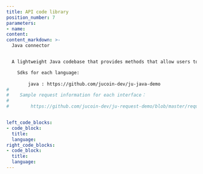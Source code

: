 ```yaml
---
title: API code library
position_number: 7
parameters:
- name:
content:
content_markdown: >-
  Java connector


  A lightweight Java codebase that provides methods that allow users to directly call the API。 

    Sdks for each language:
        
        java : https://github.com/jucoin-dev/ju-java-demo
#
#    Sample request information for each interface：
#        
#        https://github.com/jucoin-dev/ju-request-demo/blob/master/request-ju.txt


left_code_blocks:
- code_block:
  title:
  language:
right_code_blocks:
- code_block:
  title:
  language:
---
```

